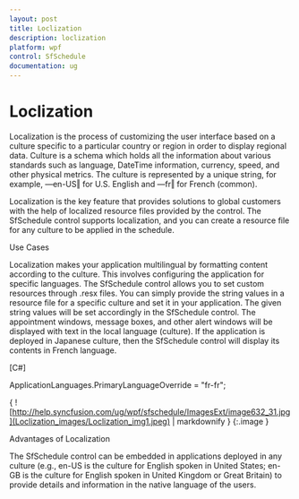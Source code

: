 ```yaml
---
layout: post
title: Loclization
description: loclization
platform: wpf
control: SfSchedule
documentation: ug
---
```


# Loclization

Localization is the process of customizing the user interface based on a culture specific to a particular country or region in order to display regional data. Culture is a schema which holds all the information about various standards such as language, DateTime information, currency, speed, and other physical metrics. The culture is represented by a unique string, for example, ―en-US‖ for U.S. English and ―fr‖ for French (common).

Localization is the key feature that provides solutions to global customers with the help of localized resource files provided by the control. The SfSchedule control supports localization, and you can create a resource file for any culture to be applied in the schedule.

Use Cases

Localization makes your application multilingual by formatting content according to the culture. This involves configuring the application for specific languages. The SfSchedule control allows you to set custom resources through .resx files. You can simply provide the string values in a resource file for a specific culture and set it in your application. The given string values will be set accordingly in the SfSchedule control. The appointment windows, message boxes, and other alert windows will be displayed with text in the local language (culture). If the application is deployed in Japanese culture, then the SfSchedule control will display its contents in French language.

[C#]

ApplicationLanguages.PrimaryLanguageOverride = "fr-fr";



{ ![http://help.syncfusion.com/ug/wpf/sfschedule/ImagesExt/image632_31.jpg](Loclization_images/Loclization_img1.jpeg) | markdownify }
{:.image }




Advantages of Localization

The SfSchedule control can be embedded in applications deployed in any culture (e.g., en-US is the culture for English spoken in United States; en-GB is the culture for English spoken in United Kingdom or Great Britain) to provide details and information in the native language of the users.


